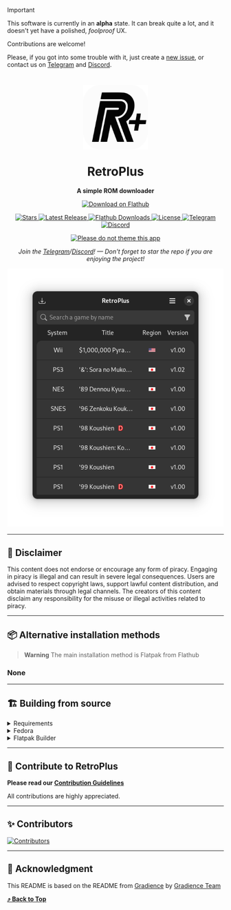 > [!IMPORTANT]
> This software is currently in an **alpha** state. It can break quite a lot, and it doesn't yet have a polished, _foolproof_ UX.
>
> Contributions are welcome!
>
> Please, if you got into some trouble with it, just create a [new issue](https://github.com/Vysp3r/RetroPlus/issues/new?assignees=Vysp3r&labels=bug&projects=&template=bug_report.md&title=%5BBUG%5D), or contact us on [Telegram](https://t.me/RetroPlusOfficial) and [Discord](https://discord.gg/Fyf8bWexpQ).


<h1 align="center">
    <img align="center" width=150 src="data/logo/logo.svg" />
    <br><br>
    RetroPlus
</h1>

<p align="center">
  <strong>A simple ROM downloader</strong>
</p>

<p align="center">
    <a align="center" href="https://flathub.org/apps/com.vysp3r.RetroPlus">
        <img width='240' alt='Download on Flathub' src='https://dl.flathub.org/assets/badges/flathub-badge-i-en.svg' />
    </a>
</p>

<p align="center">
    <a href="https://github.com/Vysp3r/RetroPlus/stargazers">
      <img alt="Stars" title="Stars" src="https://img.shields.io/github/stars/Vysp3r/RetroPlus?style=shield&label=%E2%AD%90%20Stars&branch=main&kill_cache=1%22" />
    </a>
    <a href="https://github.com/Vysp3r/RetroPlus/releases/latest">
      <img alt="Latest Release" title="Latest Release" src="https://img.shields.io/github/v/release/Vysp3r/RetroPlus?style=shield&label=%F0%9F%9A%80%20Release">
    </a>
    <a href="https://klausenbusk.github.io/flathub-stats/#ref=com.vysp3r.RetroPlus&interval=infinity&downloadType=installs%2Bupdates">
      <img alt="Flathub Downloads" title="Flathub Downloads" src="https://img.shields.io/badge/dynamic/json?color=informational&label=Downloads&logo=flathub&logoColor=white&query=%24.installs_total&url=https%3A%2F%2Fflathub.org%2Fapi%2Fv2%2Fstats%2Fcom.vysp3r.RetroPlus">
    </a>
    <a href="https://github.com/Vysp3r/RetroPlus/blob/main/LICENSE.md">
      <img alt="License" title="License" src="https://img.shields.io/github/license/Vysp3r/RetroPlus?label=%F0%9F%93%9C%20License" />
    </a>
    <a href="https://t.me/RetroPlusOfficial">
      <img alt="Telegram" title="Telegram" src="https://img.shields.io/endpoint?color=neon&style=shield&url=https%3A%2F%2Ftg.sumanjay.workers.dev%2FRetroPlusOfficial">
    </a>
    <a href="https://discord.gg/Fyf8bWexpQ">
      <img alt="Discord" title="Discord" src="https://dcbadge.vercel.app/api/server/Fyf8bWexpQ?style=flat&theme=default-inverted">
    </a>
</p>

<p align="center">
  <a href="https://stopthemingmy.app">
    <img alt="Please do not theme this app" src="https://stopthemingmy.app/badge.svg"/>
  </a>
</p>

<p align="center">
    <i>Join the <a href="https://t.me/RetroPlus">Telegram</a>/<a href="https://discord.gg/Fyf8bWexpQ">Discord</a>! — Don't forget to star the repo if you are enjoying the project!</i>
</p>

<p align="center">
    <img alt='Preview' src='data/previews/Preview-1.png' />
</p>

- - - -

## 🤡 Disclaimer

This content does not endorse or encourage any form of piracy. Engaging in piracy is illegal and can result in severe legal consequences. Users are advised to respect copyright laws, support lawful content distribution, and obtain materials through legal channels. The creators of this content disclaim any responsibility for the misuse or illegal activities related to piracy.

- - - -

## 📦️ Alternative installation methods

> **Warning**
> The main installation method is Flatpak from Flathub

### None

- - - -

## 🏗️ Building from source

<details>
  <summary>Requirements</summary>

- [git](https://github.com/git/git)
- [ninja](https://github.com/ninja-build/ninja)
- [meson >= 0.62.0](https://github.com/mesonbuild/meson)
- [gtk4](https://gitlab.gnome.org/GNOME/gtk/)
- [libadwaita >= 1.4](https://gitlab.gnome.org/GNOME/libadwaita)
- [json-glib](https://gitlab.gnome.org/GNOME/json-glib)
- [libsoup](https://gitlab.gnome.org/GNOME/libsoup)
- [desktop-file-utils](https://gitlab.freedesktop.org/xdg/desktop-file-utils)
- [libgee](https://gitlab.gnome.org/GNOME/libgee)
</details>


<details>
  <summary>Fedora</summary>

1. Install all dependencies:
    ```bash
    sudo dnf install \
      git \
      ninja-build \
      meson \
      gtk4-devel \
      libadwaita-devel \
      json-glib-devel \
      libsoup3-devel \
      desktop-file-utils \
      libgee-devel
    ```

2. Clone the GitHub repo and change to repo directory:
    ```bash
    git clone https://github.com/Vysp3r/RetroPlus.git && \
      cd RetroPlus
    ```

3. Build the source:
    ```bash
    meson build --prefix=/usr && \
    cd build && \
    ninja
    ```

4. (Optional) Install application:
    ```bash
    ninja install
    ```

5. Start application:
    ```bash
    cd src && \
    ./com.vysp3r.RetroPlus
    ```
</details>

<details>
  <summary>Flatpak Builder</summary>

1. Install the distro dependencies using your package manager (apt, dnf, pacman, etc):
    ```bash
    sudo <insert your distro package manager and install options here> \
      git \
      flatpak \
      flatpak-builder
    ```

2. Add the flathub repo to your user if not added before:
    ```bash
    flatpak --user --if-not-exists remote-add \
      flathub https://flathub.org/repo/flathub.flatpakrepo
    ```

3. Install the needed runtimes for flatpak:
    ```bash
    flatpak --user install \
      runtime/org.gnome.Sdk/x86_64/43 \
      runtime/org.gnome.Platform/x86_64/43
    ```

4. Clone the GitHub repo and change to repo directory:
    ```bash
    git clone https://github.com/Vysp3r/RetroPlus.git && \
      cd RetroPlus
    ```

5. Build the source inside the "build-dir" in the repo directory and install for the current user:
    ```bash
    flatpak-builder --user --install --force-clean \
      build-dir \
      com.vysp3r.RetroPlus.json
    ```

6. Start application:
    ```bash
    flatpak --user run \
      com.vysp3r.RetroPlus
    ```
</details>

- - - -

## 🙌 Contribute to RetroPlus
**Please read our [Contribution Guidelines](/CONTRIBUTING.md)**

All contributions are highly appreciated.

- - - -

## ✨️ Contributors

[![Contributors](https://contrib.rocks/image?repo=Vysp3r/RetroPlus)](https://github.com/Vysp3r/RetroPlus/graphs/contributors)

- - - -

## 💝 Acknowledgment

This README is based on the README from [Gradience](https://github.com/GradienceTeam/Gradience) by [Gradience Team](https://github.com/GradienceTeam)

**[⤴️ Back to Top](#RetroPlus)**
